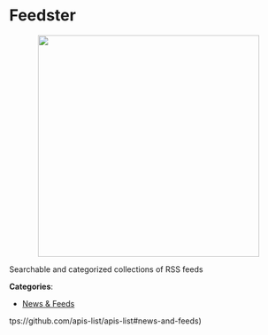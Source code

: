 # Feedster
<p align="center">
    <img width="400" src="https://raw.githubusercontent.com/apis-list/apis-list/apis/feedster/logo_256x256.png" />
</p>

Searchable and categorized collections of RSS feeds



**Categories**:
- [News & Feeds](https://github.com/apis-list/apis-list#news-and-feeds)



tps://github.com/apis-list/apis-list#news-and-feeds)





